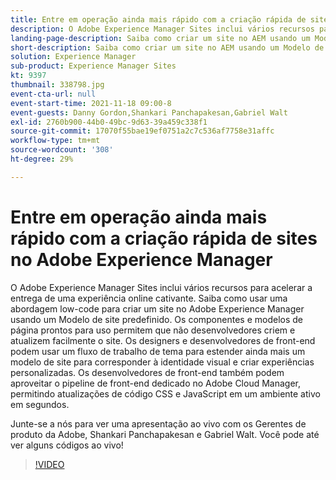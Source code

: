 ```yaml
---
title: Entre em operação ainda mais rápido com a criação rápida de sites no Adobe Experience Manager
description: O Adobe Experience Manager Sites inclui vários recursos para acelerar a entrega de uma experiência online cativante. Saiba como usar uma abordagem low-code para criar um site no Adobe Experience Manager usando um Modelo de site predefinido. Os componentes e modelos de página prontos para uso permitem que não desenvolvedores criem e atualizem facilmente o site. Os designers e desenvolvedores de front-end podem usar um fluxo de trabalho de tema para estender ainda mais um modelo de site para corresponder à identidade visual e criar experiências personalizadas. Os desenvolvedores de front-end também podem aproveitar o pipeline de front-end dedicado no Adobe Cloud Manager, permitindo atualizações de código CSS e JavaScript em um ambiente ativo em segundos.
landing-page-description: Saiba como criar um site no AEM usando um Modelo de site predefinido, permitindo que não desenvolvedores criem e atualizem facilmente o site.
short-description: Saiba como criar um site no AEM usando um Modelo de site predefinido, permitindo que não desenvolvedores criem e atualizem facilmente o site.
solution: Experience Manager
sub-product: Experience Manager Sites
kt: 9397
thumbnail: 338798.jpg
event-cta-url: null
event-start-time: 2021-11-18 09:00-8
event-guests: Danny Gordon,Shankari Panchapakesan,Gabriel Walt
exl-id: 2760b900-44b0-49bc-9d63-39a459c338f1
source-git-commit: 17070f55bae19ef0751a2c7c536af7758e31affc
workflow-type: tm+mt
source-wordcount: '308'
ht-degree: 29%

---
```


# Entre em operação ainda mais rápido com a criação rápida de sites no Adobe Experience Manager

O Adobe Experience Manager Sites inclui vários recursos para acelerar a entrega de uma experiência online cativante. Saiba como usar uma abordagem low-code para criar um site no Adobe Experience Manager usando um Modelo de site predefinido. Os componentes e modelos de página prontos para uso permitem que não desenvolvedores criem e atualizem facilmente o site. Os designers e desenvolvedores de front-end podem usar um fluxo de trabalho de tema para estender ainda mais um modelo de site para corresponder à identidade visual e criar experiências personalizadas. Os desenvolvedores de front-end também podem aproveitar o pipeline de front-end dedicado no Adobe Cloud Manager, permitindo atualizações de código CSS e JavaScript em um ambiente ativo em segundos.

Junte-se a nós para ver uma apresentação ao vivo com os Gerentes de produto da Adobe, Shankari Panchapakesan e Gabriel Walt. Você pode até ver alguns códigos ao vivo!

>[!VIDEO](https://video.tv.adobe.com/v/338798/?quality=12&learn=on)
